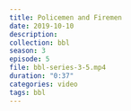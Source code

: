 ```yaml
---
title: Policemen and Firemen
date: 2019-10-10
description:
collection: bbl
season: 3
episode: 5
file: bbl-series-3-5.mp4
duration: "0:37"
categories: video
tags: bbl
---
```

